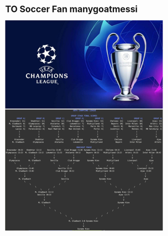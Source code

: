 # TO Soccer Fan manygoatmessi
![](docs/uefa-champions-league.jpg?raw=true)
![](docs/sample_result.png?raw=true)